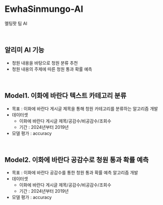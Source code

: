 # EwhaSinmungo-AI
멜팅팟 팀 AI

<br>

## 알리미 AI 기능
- 청원 내용을 바탕으로 청원 분류 추천
- 청원 내용의 주제에 따른 청원 통과 확률 예측

<br>

## Model1. 이화에 바란다 텍스트 카테고리 분류
- 목표 : 이화에 바란다 게시글 제목을 통해 청원 카테고리를 분류하는 알고리즘 개발
- 데이터셋
  - 이화에 바란다 게시글 제목/공감수/비공감수/조회수
  - 기간 : 2024년부터 2019년
- 모델 평가 : accuracy

<br>

## Model2. 이화에 바란다 공감수로 청원 통과 확률 예측
- 목표 : 이화에 바란다 공감수를 통한 청원 통과 확률 예측 알고리즘 개발
- 데이터셋
  - 이화에 바란다 게시글 제목/공감수/비공감수/조회수
  - 기간 : 2024년부터 2019년
- 모델 평가 : accuracy
